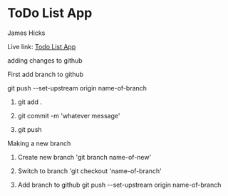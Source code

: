 # ToDo List App

James Hicks

Live link: [Todo List App](http://localhost:8000)

adding changes to github

First add branch to github

git push --set-upstream origin name-of-branch

1. git add .

2. git commit -m 'whatever message'

3. git push

Making a new branch

1. Create new branch
   'git branch name-of-new'

2) Switch to branch
   'git checkout 'name-of-branch'

3) Add branch to github
   git push --set-upstream origin name-of-branch
